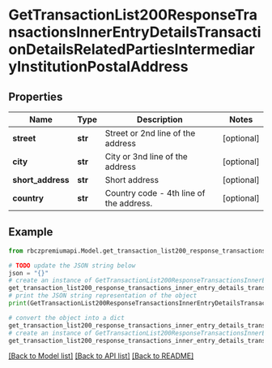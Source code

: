 # GetTransactionList200ResponseTransactionsInnerEntryDetailsTransactionDetailsRelatedPartiesIntermediaryInstitutionPostalAddress


## Properties

Name | Type | Description | Notes
------------ | ------------- | ------------- | -------------
**street** | **str** | Street or 2nd line of the address | [optional] 
**city** | **str** | City or 3nd line of the address | [optional] 
**short_address** | **str** | Short address | [optional] 
**country** | **str** | Country code - 4th line of the address. | [optional] 

## Example

```python
from rbczpremiumapi.Model.get_transaction_list200_response_transactions_inner_entry_details_transaction_details_related_parties_intermediary_institution_postal_address import GetTransactionList200ResponseTransactionsInnerEntryDetailsTransactionDetailsRelatedPartiesIntermediaryInstitutionPostalAddress

# TODO update the JSON string below
json = "{}"
# create an instance of GetTransactionList200ResponseTransactionsInnerEntryDetailsTransactionDetailsRelatedPartiesIntermediaryInstitutionPostalAddress from a JSON string
get_transaction_list200_response_transactions_inner_entry_details_transaction_details_related_parties_intermediary_institution_postal_address_instance = GetTransactionList200ResponseTransactionsInnerEntryDetailsTransactionDetailsRelatedPartiesIntermediaryInstitutionPostalAddress.from_json(json)
# print the JSON string representation of the object
print(GetTransactionList200ResponseTransactionsInnerEntryDetailsTransactionDetailsRelatedPartiesIntermediaryInstitutionPostalAddress.to_json())

# convert the object into a dict
get_transaction_list200_response_transactions_inner_entry_details_transaction_details_related_parties_intermediary_institution_postal_address_dict = get_transaction_list200_response_transactions_inner_entry_details_transaction_details_related_parties_intermediary_institution_postal_address_instance.to_dict()
# create an instance of GetTransactionList200ResponseTransactionsInnerEntryDetailsTransactionDetailsRelatedPartiesIntermediaryInstitutionPostalAddress from a dict
get_transaction_list200_response_transactions_inner_entry_details_transaction_details_related_parties_intermediary_institution_postal_address_from_dict = GetTransactionList200ResponseTransactionsInnerEntryDetailsTransactionDetailsRelatedPartiesIntermediaryInstitutionPostalAddress.from_dict(get_transaction_list200_response_transactions_inner_entry_details_transaction_details_related_parties_intermediary_institution_postal_address_dict)
```
[[Back to Model list]](../README.md#documentation-for-models) [[Back to API list]](../README.md#documentation-for-api-endpoints) [[Back to README]](../README.md)


